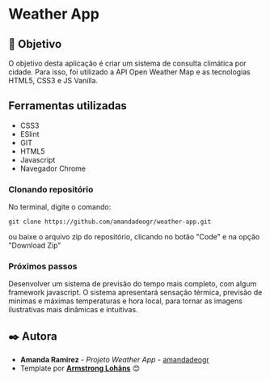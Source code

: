 # Weather App

## 🚀 Objetivo
O objetivo desta aplicação é criar um sistema de consulta climática por cidade. Para isso, foi utilizado a API Open Weather Map e as tecnologias HTML5, CSS3 e JS Vanilla.


## Ferramentas utilizadas

* CSS3
* ESlint
* GIT
* HTML5
* Javascript
* Navegador Chrome


### Clonando repositório
No terminal, digite o comando:
```
git clone https://github.com/amandadeogr/weather-app.git 
```

ou baixe o arquivo zip do repositório, clicando no botão "Code" e na opção "Download Zip"

### Próximos passos
Desenvolver um sistema de previsão do tempo mais completo, com algum framework javascript. O sistema apresentará sensação térmica, previsão de minimas e máximas temperaturas e hora local, para tornar as imagens ilustrativas mais dinâmicas e intuitivas. 


## ✒️ Autora

* **Amanda Ramirez** - *Projeto Weather App* - [amandadeogr](https://github.com/amandadeogr)
* Template por [**Armstrong Lohãns**](https://gist.github.com/lohhans) 😊
